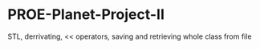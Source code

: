 # PROE-Planet-Project-II
STL, derrivating, &lt;&lt; operators, saving and retrieving whole class from file
